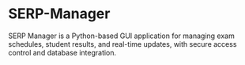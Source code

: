 # SERP-Manager
SERP Manager is a Python-based GUI application for managing exam schedules, student results, and real-time updates, with secure access control and database integration.
